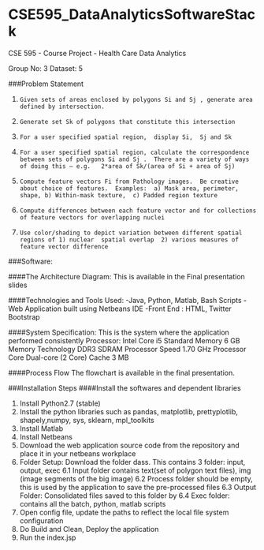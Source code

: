CSE595_DataAnalyticsSoftwareStack
=================================

CSE 595 - Course Project - Health Care Data Analytics

Group No: 3
Dataset: 5

###Problem Statement
1)     Given sets of areas enclosed by polygons Si and Sj , generate area defined by intersection.  

2)     Generate set Sk of polygons that constitute this intersection

3)     For a user specified spatial region,  display Si,  Sj and Sk

4)     For a user specified spatial region, calculate the correspondence between sets of polygons Si and Sj .  There are a variety of ways of doing this – e.g.   2*area of Sk/(area of Si + area of Sj)

5)     Compute feature vectors Fi from Pathology images.  Be creative about choice of features.  Examples:  a) Mask area, perimeter,  shape, b) Within-mask texture,  c) Padded region texture

6)     Compute differences between each feature vector and for collections of feature vectors for overlapping nuclei

7)     Use color/shading to depict variation between different spatial regions of 1) nuclear  spatial overlap  2) various measures of  feature vector difference 

###Software:

####The Architecture Diagram: 
This is available in the Final presentation slides

####Technologies and Tools Used:
-Java, Python, Matlab, Bash Scripts
-Web Application built using Netbeans IDE
-Front End : HTML, Twitter Bootstrap

####System Specification:
This is the system where the application performed consistently
Processor: Intel Core i5 
Standard Memory 6 GB
Memory Technology	DDR3 SDRAM
Processor Speed	1.70 GHz
Processor Core	Dual-core (2 Core)
Cache	3 MB

####Process Flow
The flowchart is available in the final presentation.

###Installation Steps
####Install the softwares and dependent libraries
1. Install Python2.7 (stable)
2. Install the python libraries such as pandas, matplotlib, prettyplotlib, shapely,numpy, sys, sklearn, mpl_toolkits
3. Install Matlab
4. Install Netbeans
5. Download the web application source code from the repository and place it in your netbeans workplace
6. Folder Setup: Download the folder dass. This contains 3 folder: input, output, exec
  6.1 Input folder contains text(set of polygon text files), img (image segments of the big image)
  6.2 Process folder should be empty, this is used by the application to save the pre-processed files
  6.3 Output Folder: Consolidated files saved to this folder by
  6.4 Exec folder: contains all the batch, python, matlab scripts
7. Open config file, update the paths to reflect the local file system configuration
8. Do Build and Clean, Deploy the application
9. Run the index.jsp

